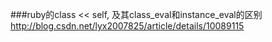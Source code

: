 ###ruby的class << self, 及其class_eval和instance_eval的区别
http://blog.csdn.net/lyx2007825/article/details/10089115
